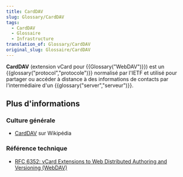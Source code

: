 ```yaml
---
title: CardDAV
slug: Glossary/CardDAV
tags:
  - CardDAV
  - Glossaire
  - Infrastructure
translation_of: Glossary/CardDAV
original_slug: Glossaire/CardDAV
---
```

**CardDAV** (extension vCard pour {{Glossary("WebDAV")}}) est un {{glossary("protocol","protocole")}} normalisé par l'IETF et utilisé pour partager ou accéder à distance à des informations de contacts par l'intermédiaire d'un {{glossary("server","serveur")}}.

## Plus d'informations

### Culture générale

- [CardDAV](https://fr.wikipedia.org/wiki/CardDAV) sur Wikipédia

### Référence technique

- [RFC 6352: vCard Extensions to Web Distributed Authoring and Versioning (WebDAV)](http://tools.ietf.org/html/rfc6352)

